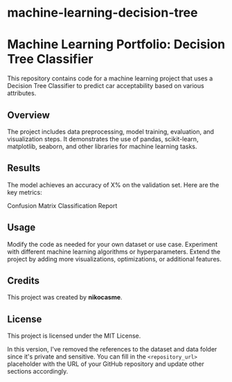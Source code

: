 # machine-learning-decision-tree
# Machine Learning Portfolio: Decision Tree Classifier

This repository contains code for a machine learning project that uses a Decision Tree Classifier to predict car acceptability based on various attributes.

## Overview

The project includes data preprocessing, model training, evaluation, and visualization steps. It demonstrates the use of pandas, scikit-learn, matplotlib, seaborn, and other libraries for machine learning tasks.

## Results
The model achieves an accuracy of X% on the validation set. Here are the key metrics:

Confusion Matrix
Classification Report

## Usage
Modify the code as needed for your own dataset or use case.
Experiment with different machine learning algorithms or hyperparameters.
Extend the project by adding more visualizations, optimizations, or additional features.

## Credits
This project was created by **nikocasme**.

## License
This project is licensed under the MIT License.

In this version, I've removed the references to the dataset and data folder since it's private and sensitive. You can fill in the `<repository_url>` placeholder with the URL of your GitHub repository and update other sections accordingly.
